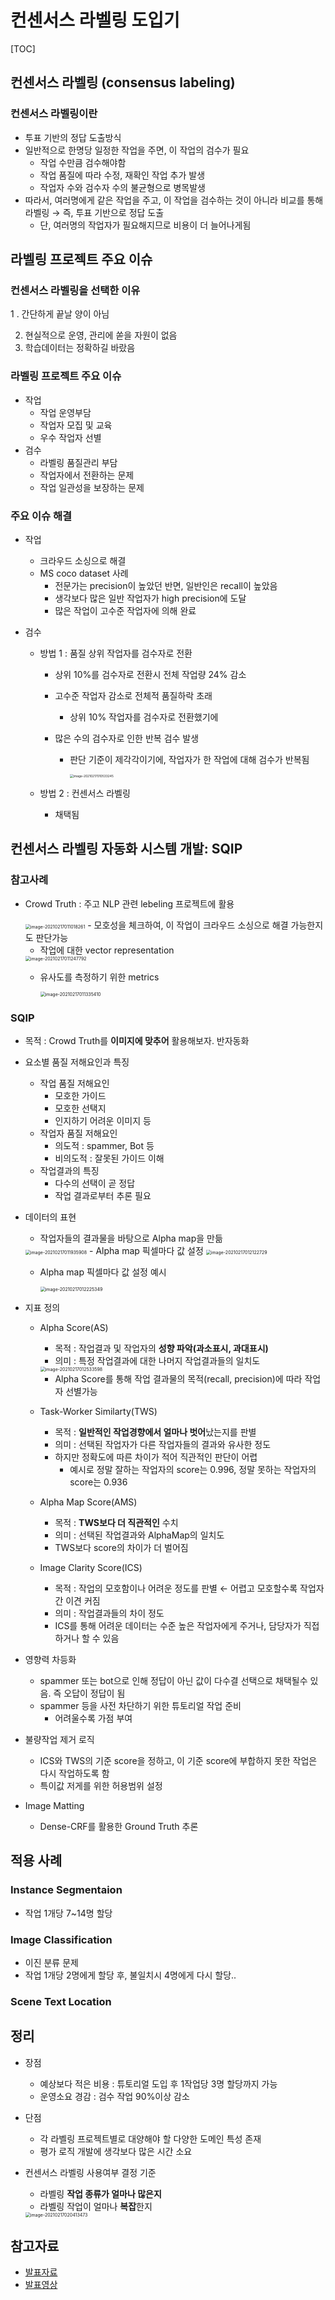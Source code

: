 # 컨센서스 라벨링 도입기

[TOC]



## 컨센서스 라벨링 (consensus labeling)

### 컨센서스 라벨링이란

- 투표 기반의 정답 도출방식
- 일반적으로 한명당 일정한 작업을 주면, 이 작업의 검수가 필요
  - 작업 수만큼 검수해야함
  - 작업 품질에 따라 수정, 재확인 작업 추가 발생
  - 작업자 수와 검수자 수의 불균형으로 병목발생
- 따라서, 여러명에게 같은 작업을 주고, 이 작업을 검수하는 것이 아니라 비교를 통해 라벨링 → 즉, 투표 기반으로 정답 도출
  - 단, 여러명의 작업자가 필요해지므로 비용이 더 늘어나게됨



## 라벨링 프로젝트 주요 이슈

### 컨센서스 라벨링을 선택한 이유

1 . 간단하게 끝날 양이 아님

2. 현실적으로 운영, 관리에 쏟을 자원이 없음
3. 학습데이터는 정확하길 바랐음

### 라벨링 프로젝트 주요 이슈

- 작업
  - 작업 운영부담
  - 작업자 모집 및 교육
  - 우수 작업자 선별
- 검수
  - 라벨링 품질관리 부담
  - 작업자에서 전환하는 문제
  - 작업 일관성을 보장하는 문제

### 주요 이슈 해결

- 작업

  - 크라우드 소싱으로 해결
  - MS coco dataset 사례
    - 전문가는 precision이 높았던 반면, 일반인은 recall이 높았음
    - 생각보다 많은 일반 작업자가 high precision에 도달
    - 많은 작업이 고수준 작업자에 의해 완료

- 검수

  - 방법 1 : 품질 상위 작업자를 검수자로 전환

    - 상위 10%를 검수자로 전환시 전체 작업량 24% 감소

    - 고수준 작업자 감소로 전체적 품질하락 초래

      - 상위 10% 작업자를 검수자로 전환했기에

    - 많은 수의 검수자로 인한 반복 검수 발생

      - 판단 기준이 제각각이기에, 작업자가 한 작업에 대해 검수가 반복됨

        <img src="/Users/aiden/Library/Application Support/typora-user-images/image-20210217010533245.png" alt="image-20210217010533245" style="zoom:35%;" />

  - 방법 2 : 컨센서스 라벨링

    - 채택됨



## 컨센서스 라벨링 자동화 시스템 개발: SQIP

### 참고사례

- Crowd Truth : 주고 NLP 관련  lebeling 프로젝트에 활용

  <img src="/Users/aiden/Library/Application Support/typora-user-images/image-20210217011018261.png" alt="image-20210217011018261" style="zoom:50%;" />
  - 모호성을 체크하여, 이 작업이 크라우드 소싱으로 해결 가능한지도 판단가능

  -  작업에 대한 vector representation
    <img src="/Users/aiden/Library/Application Support/typora-user-images/image-20210217011247792.png" alt="image-20210217011247792" style="zoom:50%;" />

  - 유사도를 측정하기 위한 metrics

    <img src="/Users/aiden/Library/Application Support/typora-user-images/image-20210217011335410.png" alt="image-20210217011335410" style="zoom:50%;" />

### SQIP

- 목적 : Crowd Truth를 **이미지에 맞추어** 활용해보자. 반자동화
- 요소별 품질 저해요인과 특징
  - 작업 품질 저해요인
    - 모호한 가이드
    - 모호한 선택지
    - 인지하기 어려운 이미지 등
  - 작업자 품질 저해요인
    - 의도적 : spammer, Bot 등
    - 비의도적 : 잘못된 가이드 이해
  - 작업결과의 특징
    - 다수의 선택이 곧 정답
    - 작업 결과로부터 추론 필요

- 데이터의 표현

  - 작업자들의 결과물을 바탕으로 Alpha map을 만듦

  <img src="/Users/aiden/Library/Application Support/typora-user-images/image-20210217011935908.png" alt="image-20210217011935908" style="zoom:50%;" />
  - Alpha map 픽셀마다 값 설정

    <img src="/Users/aiden/Library/Application Support/typora-user-images/image-20210217012122729.png" alt="image-20210217012122729" style="zoom:50%;" />

  - Alpha map 픽셀마다 값 설정 예시

    <img src="/Users/aiden/Library/Application Support/typora-user-images/image-20210217012225349.png" alt="image-20210217012225349" style="zoom:50%;" />

- 지표 정의

  - Alpha Score(AS)

    - 목적 : 작업결과 및 작업자의 **성향 파악(과소표시, 과대표시)**
    - 의미 : 특정 작업결과에 대한 나머지 작업결과들의 일치도

    <img src="/Users/aiden/Library/Application Support/typora-user-images/image-20210217012533598.png" alt="image-20210217012533598" style="zoom:50%;" />

    - Alpha Score를 통해 작업 결과물의 목적(recall, precision)에 따라 작업자 선별가능

  - Task-Worker Similarty(TWS)

    - 목적 : **일반적인 작업경향에서 얼마나 벗어**났는지를 판별
    - 의미 : 선택된 작업자가 다른 작업자들의 결과와 유사한 정도
    - 하지만 정확도에 따른 차이가 적어 직관적인 판단이 어렵
      - 예시로 정말 잘하는 작업자의 score는 0.996, 정말 못하는 작업자의  score는 0.936

  - Alpha Map Score(AMS)

    - 목적 : **TWS보다 더 직관적인** 수치
    - 의미 : 선택된 작업결과와 AlphaMap의 일치도
    - TWS보다 score의 차이가 더 벌어짐

  - Image Clarity Score(ICS)

    - 목적 : 작업의 모호함이나 어려운 정도를 판별 ← 어렵고 모호할수록 작업자 간 이견 커짐
    - 의미 : 작업결과들의 차이 정도
    - ICS를 통해 어려운 데이터는 수준 높은 작업자에게 주거나, 담당자가 직접 하거나 할 수 있음

- 영향력 차등화

  - spammer 또는 bot으로 인해 정답이 아닌 값이 다수결 선택으로 채택될수 있음. 즉 오답이 정답이 됨
  - spammer 등을 사전 차단하기 위한 튜토리얼 작업 준비
    - 어려울수록 가점 부여

- 불량작업 제거 로직

  - ICS와 TWS의 기준 score을 정하고, 이 기준 score에 부합하지 못한 작업은 다시 작업하도록 함
  - 특이값 저게를 위한 허용범위 설정

- Image Matting

  - Dense-CRF를 활용한 Ground Truth 추론



## 적용 사례

### Instance Segmentaion

- 작업 1개당 7~14명 할당

### Image Classification

- 이진 분류 문제
- 작업 1개당 2명에게 할당 후, 불일치시 4명에게 다시 할당..

### Scene Text Location



## 정리

- 장점
  - 예상보다 적은 비용 : 튜토리얼 도입 후 1작업당 3명 할당까지 가능
  - 운영소요 경감 : 검수 작업 90%이상 감소

- 단점
  - 각 라벨링 프로젝트별로 대양해야 할 다양한 도메인 특성 존재
  - 평가 로직 개발에 생각보다 많은 시간 소요

- 컨센서스 라벨링 사용여부 결정 기준 
  - 라벨링 **작업 종류가 얼마나 많은지**
  - 라벨링 작업이 얼마나 **복잡**한지

  <img src="/Users/aiden/Library/Application Support/typora-user-images/image-20210217020413473.png" alt="image-20210217020413473" style="zoom:50%;" />

  

## 참고자료

- [발표자료](https://deview.kr/data/deview/session/attach/DEVIEW2020_%EB%8D%B0%EC%9D%B4%ED%84%B0%20%EB%9D%BC%EB%B2%A8%EB%A7%81%20%EB%84%88%EB%AC%B4%20%EA%B7%80%EC%B0%AE%EC%95%84%EC%9A%94_%EC%8B%A0%EC%9C%A4%EC%8B%9D.pdf)
- [발표영상](https://tv.naver.com/v/16969174)


